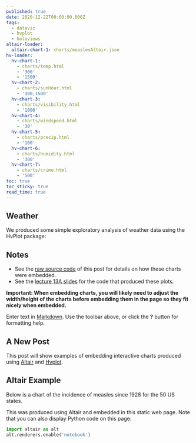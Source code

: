 ```yaml
---
published: true
date: 2020-12-22T00:00:00.000Z
tags:
  - dataviz
  - hvplot
  - holoviews
altair-loader:
  altair-chart-1: charts/measlesAltair.json
hv-loader:
  hv-chart-1:
    - charts/temp.html
    - '300'
    - '1500'
  hv-chart-2:
    - charts/sunHour.html
    - '300,1500'
  hv-chart-3:
    - charts/visibility.html
    - '1000'
  hv-chart-4:
    - charts/windspeed.html
    - '30'
  hv-chart-5:
    - charts/precip.html
    - '100'
  hv-chart-6:
    - charts/humidity.html
    - '300'
  hv-chart-7:
    - charts/crime.html
    - '500'
toc: true
toc_sticky: true
read_time: true
---
```

## **Weather**

We produced some simple exploratory analysis of weather data using the HvPlot package:

<div id="hv-chart-1"></div>

<div id="hv-chart-2"></div>
<div id="hv-chart-3"></div>
<div id="hv-chart-4"></div>
<div id="hv-chart-5"></div>
<div id="hv-chart-6"></div>

<div id="hv-chart-7"></div>

## Notes

- See the [raw source code](https://raw.githubusercontent.com/MUSA-550-Fall-2020/github-pages-starter/master/_posts/2019-04-13-measles-charts.md) of this post for details on how these charts were embedded.
- See the [lecture 13A slides](https://github.com/MUSA-550-Fall-2020/week-13/blob/master/lecture-13A.ipynb) for the code that produced these plots.

**Important: When embedding charts, you will likely need to adjust the width/height of the charts before embedding them in the page so they fit nicely when embedded.**

Enter text in [Markdown](http://daringfireball.net/projects/markdown/). Use the toolbar above, or click the **?** button for formatting help.



## A New Post

This post will show examples of embedding interactive charts produced using [Altair](https://altair-viz.github.io) and [Hvplot](https://hvplot.pyviz.org/).

## Altair Example

Below is a chart of the incidence of measles since 1928 for the 50 US states.

<div id="altair-chart-1"></div>

This was produced using Altair and embedded in this static web page. Note that you can also display Python code on this page:

```python
import altair as alt
alt.renderers.enable('notebook')
```
